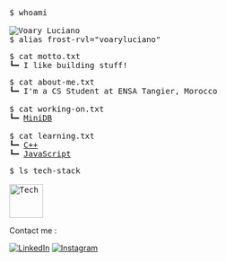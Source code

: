 <pre>
$ whoami
<picture> <source srcset="./ascii-art-text-dark.png" media="(prefers-color-scheme: dark)"/> <source srcset="./ascii-art-text-light.png" media="(prefers-color-scheme: light), (prefers-color-scheme: no-preference)"/>
<img alt="Voary Luciano"/> </picture>
$ alias frost-rvl="voaryluciano" 
</pre>

<pre>
$ cat motto.txt
┗━ I like building stuff!
</pre>

<pre>
$ cat about-me.txt
┗━ I'm a CS Student at ENSA Tangier, Morocco

$ cat working-on.txt
┗━ <a href="https://github.com/frost-rvl/MiniDB">MiniDB</a> 
   
$ cat learning.txt
┗━ <a href="https://www.learncpp.com/">C++</a>
┗━ <a href="https://www.theodinproject.com/paths/full-stack-javascript">JavaScript</a>
</pre>

<pre>
$ ls tech-stack

<img src="https://skillicons.dev/icons?i=c,cpp,js,html,css,webpack,bash,flutter,react,tailwind,godot,git,linux,figma,neovim" alt="Tech Stack" height="60"/>
</pre>

<p align="left">Contact me :</p>
<div align="left">
  
  [![LinkedIn](https://skillicons.dev/icons?i=linkedin)](https://www.linkedin.com/in/voary-luciano-randriaparany-4090892b2)
  [![Instagram](https://skillicons.dev/icons?i=instagram)](https://www.instagram.com/voary.luciano)
</div>




